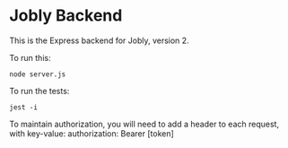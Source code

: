 # Jobly Backend

This is the Express backend for Jobly, version 2.

To run this:

    node server.js
    
To run the tests:

    jest -i


To maintain authorization, you will need to add a header to each request, with key-value:
authorization: Bearer [token]

